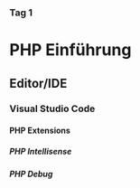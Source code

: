 ### Tag 1

# PHP Einführung

## Editor/IDE

### Visual Studio Code

#### PHP Extensions

##### PHP Intellisense



##### PHP Debug 
<!--stackedit_data:
eyJoaXN0b3J5IjpbLTE0NDgyMTA1NzNdfQ==
-->